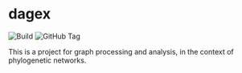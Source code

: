 dagex
=====

![Build](https://github.com/RafalSzefler/dagex/actions/workflows/rust.yml/badge.svg)
![GitHub Tag](https://img.shields.io/github/v/tag/RafalSzefler/dagex)

This is a project for graph processing and analysis, in the context
of phylogenetic networks.

